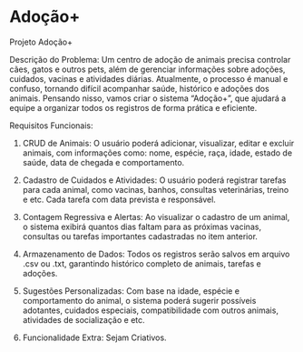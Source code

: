 # Adoção+

Projeto Adoção+

Descrição do Problema:
Um centro de adoção de animais precisa controlar cães, gatos e outros pets, além de
gerenciar informações sobre adoções, cuidados, vacinas e atividades diárias.
Atualmente, o processo é manual e confuso, tornando difícil acompanhar saúde,
histórico e adoções dos animais. Pensando nisso, vamos criar o sistema “Adoção+”,
que ajudará a equipe a organizar todos os registros de forma prática e eficiente.

Requisitos Funcionais:
1. CRUD de Animais:
O usuário poderá adicionar, visualizar, editar e excluir animais, com
informações como: nome, espécie, raça, idade, estado de saúde, data de
chegada e comportamento.

2. Cadastro de Cuidados e Atividades:
O usuário poderá registrar tarefas para cada animal, como vacinas, banhos,
consultas veterinárias, treino e etc. Cada tarefa com data prevista e
responsável.

3. Contagem Regressiva e Alertas:
Ao visualizar o cadastro de um animal, o sistema exibirá quantos dias faltam
para as próximas vacinas, consultas ou tarefas importantes cadastradas no
item anterior.

4. Armazenamento de Dados:
Todos os registros serão salvos em arquivo .csv ou .txt, garantindo histórico
completo de animais, tarefas e adoções.

5. Sugestões Personalizadas:
Com base na idade, espécie e comportamento do animal, o sistema poderá
sugerir possíveis adotantes, cuidados especiais, compatibilidade com outros
animais, atividades de socialização e etc.

6. Funcionalidade Extra:
Sejam Criativos.
